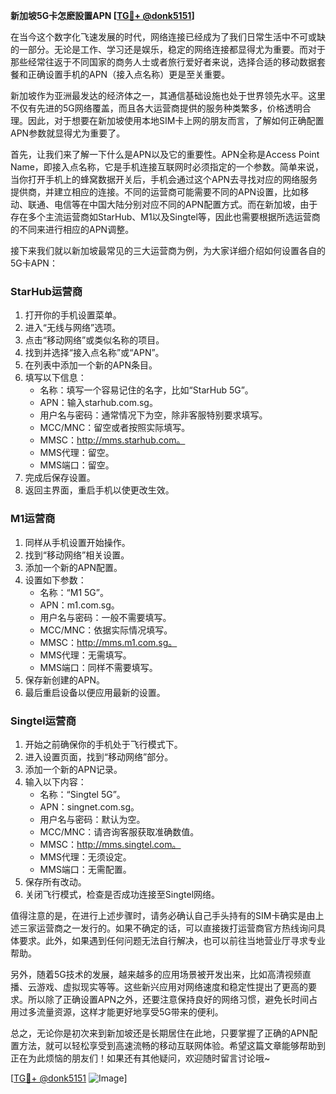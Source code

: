 **新加坡5G卡怎麽設置APN [[TG💪+ @donk5151](https://t.me/s/donk5151)]**

在当今这个数字化飞速发展的时代，网络连接已经成为了我们日常生活中不可或缺的一部分。无论是工作、学习还是娱乐，稳定的网络连接都显得尤为重要。而对于那些经常往返于不同国家的商务人士或者旅行爱好者来说，选择合适的移动数据套餐和正确设置手机的APN（接入点名称）更是至关重要。

新加坡作为亚洲最发达的经济体之一，其通信基础设施也处于世界领先水平。这里不仅有先进的5G网络覆盖，而且各大运营商提供的服务种类繁多，价格透明合理。因此，对于想要在新加坡使用本地SIM卡上网的朋友而言，了解如何正确配置APN参数就显得尤为重要了。

首先，让我们来了解一下什么是APN以及它的重要性。APN全称是Access Point Name，即接入点名称，它是手机连接互联网时必须指定的一个参数。简单来说，当你打开手机上的蜂窝数据开关后，手机会通过这个APN去寻找对应的网络服务提供商，并建立相应的连接。不同的运营商可能需要不同的APN设置，比如移动、联通、电信等在中国大陆分别对应不同的APN配置方式。而在新加坡，由于存在多个主流运营商如StarHub、M1以及Singtel等，因此也需要根据所选运营商的不同来进行相应的APN调整。

接下来我们就以新加坡最常见的三大运营商为例，为大家详细介绍如何设置各自的5G卡APN：

### StarHub运营商

1. 打开你的手机设置菜单。
2. 进入“无线与网络”选项。
3. 点击“移动网络”或类似名称的项目。
4. 找到并选择“接入点名称”或“APN”。
5. 在列表中添加一个新的APN条目。
6. 填写以下信息：
   - 名称：填写一个容易记住的名字，比如“StarHub 5G”。
   - APN：输入starhub.com.sg。
   - 用户名与密码：通常情况下为空，除非客服特别要求填写。
   - MCC/MNC：留空或者按照实际填写。
   - MMSC：http://mms.starhub.com。
   - MMS代理：留空。
   - MMS端口：留空。
7. 完成后保存设置。
8. 返回主界面，重启手机以使更改生效。

### M1运营商

1. 同样从手机设置开始操作。
2. 找到“移动网络”相关设置。
3. 添加一个新的APN配置。
4. 设置如下参数：
   - 名称：“M1 5G”。
   - APN：m1.com.sg。
   - 用户名与密码：一般不需要填写。
   - MCC/MNC：依据实际情况填写。
   - MMSC：http://mms.m1.com.sg。
   - MMS代理：无需填写。
   - MMS端口：同样不需要填写。
5. 保存新创建的APN。
6. 最后重启设备以便应用最新的设置。

### Singtel运营商

1. 开始之前确保你的手机处于飞行模式下。
2. 进入设置页面，找到“移动网络”部分。
3. 添加一个新的APN记录。
4. 输入以下内容：
   - 名称：“Singtel 5G”。
   - APN：singnet.com.sg。
   - 用户名与密码：默认为空。
   - MCC/MNC：请咨询客服获取准确数值。
   - MMSC：http://mms.singtel.com。
   - MMS代理：无须设定。
   - MMS端口：无需配置。
5. 保存所有改动。
6. 关闭飞行模式，检查是否成功连接至Singtel网络。

值得注意的是，在进行上述步骤时，请务必确认自己手头持有的SIM卡确实是由上述三家运营商之一发行的。如果不确定的话，可以直接拨打运营商官方热线询问具体要求。此外，如果遇到任何问题无法自行解决，也可以前往当地营业厅寻求专业帮助。

另外，随着5G技术的发展，越来越多的应用场景被开发出来，比如高清视频直播、云游戏、虚拟现实等等。这些新兴应用对网络速度和稳定性提出了更高的要求。所以除了正确设置APN之外，还要注意保持良好的网络习惯，避免长时间占用过多流量资源，这样才能更好地享受5G带来的便利。

总之，无论你是初次来到新加坡还是长期居住在此地，只要掌握了正确的APN配置方法，就可以轻松享受到高速流畅的移动互联网体验。希望这篇文章能够帮助到正在为此烦恼的朋友们！如果还有其他疑问，欢迎随时留言讨论哦~

[[TG💪+ @donk5151](https://t.me/s/donk5151) ![Image](https://i.postimg.cc/rwNCRYN7/Snipaste-2025-04-30-17-27-05.png)]